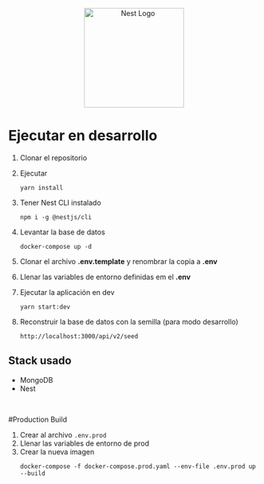 <p align="center">
  <a href="http://nestjs.com/" target="blank"><img src="https://nestjs.com/img/logo-small.svg" width="200" alt="Nest Logo" /></a>
</p>

# Ejecutar en desarrollo

1. Clonar el repositorio
2. Ejecutar
   ```
   yarn install
   ```
3. Tener Nest CLI instalado
   ```
   npm i -g @nestjs/cli
   ```
4. Levantar la base de datos
   ```
   docker-compose up -d
   ```
5. Clonar el archivo **.env.template** y renombrar la copia a **.env**

6. Llenar las variables de entorno definidas em el **.env**
7. Ejecutar la aplicación en dev
   ```
   yarn start:dev
   ```
8. Reconstruir la base de datos con la semilla (para modo desarrollo)
   ```
   http://localhost:3000/api/v2/seed
   ```

## Stack usado

- MongoDB
- Nest

<br>

#Production Build
1. Crear al archivo ```.env.prod```
2. Llenar las variables de entorno de prod
3. Crear la nueva imagen
    ```
    docker-compose -f docker-compose.prod.yaml --env-file .env.prod up --build
    ```